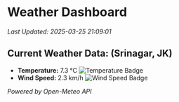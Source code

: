 
# Weather Dashboard

_Last Updated: 2025-03-25 21:09:01_

## Current Weather Data: (Srinagar, JK)
- **Temperature:** 7.3 °C ![Temperature Badge](https://img.shields.io/badge/Temperature-Low%20Temp-blue)
- **Wind Speed:** 2.3 km/h ![Wind Speed Badge](https://img.shields.io/badge/Wind%20Speed-Light%20Wind-blue)

*Powered by Open-Meteo API*
